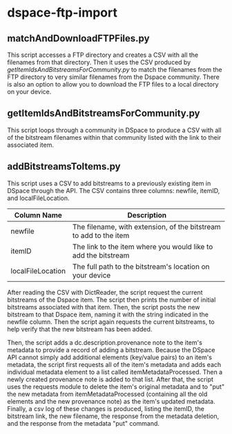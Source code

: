 # dspace-ftp-import

## matchAndDownloadFTPFiles.py

This script accesses a FTP directory and creates a CSV with all the filenames from that directory. Then it uses the CSV produced by *getItemIdsAndBitstreamsForCommunity.py* to match the filenames from the FTP directory to very similar filenames from the Dspace community. There is also an option to allow you to download the FTP files to a local directory on your device.

## getItemIdsAndBitstreamsForCommunity.py

This script loops through a community in DSpace to produce a CSV with all of the bitstream filenames within that community listed with the link to their associated item.

## addBitstreamsToItems.py

This script uses a CSV to add bitstreams to a previously existing item in DSpace through the API. The CSV contains three columns: newfile, itemID, and localFileLocation.

| Column Name       | Description                                                      |
|-------------------|------------------------------------------------------------------|
| newfile           |The filename, with extension, of the bitstream to add to the item |
| itemID            |The link to the item where you would like to add the bitstream    |
| localFileLocation |The full path to the bitstream's location on your device          |   

After reading the CSV with DictReader, the script request the current bitstreams of the Dspace item. The script then prints the number of initial bitstreams associated with that item. Then, the script posts the new bitstream to that Dspace item, naming it with the string indicated in the newfile column. Then the script again requests the current bitstreams, to help verify that the new bitstream has been added.

Then, the script adds a dc.description.provenance note to the item's metadata to provide a record of adding a bitstream. Because the DSpace API cannot simply add additional elements (key/value pairs) to an item's metadata, the script first requests all of the item's metadata and adds each individual metadata element to a list called itemMetadataProcessed. Then a newly created provenance note is added to that list. After that, the script uses the requests module to delete the item's original metadata and to "put" the new metadata from itemMetadataProcessed (containing all the old elements and the new provenance note) as the item's updated metadata. Finally, a csv log of these changes is produced, listing the itemID, the bitstream link, the new filename, the response from the metadata deletion, and the response from the metadata "put" command.
